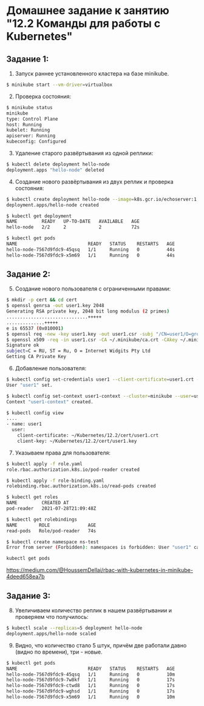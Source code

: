 # Домашнее задание к занятию "12.2 Команды для работы с Kubernetes"

## Задание 1:
1. Запуск раннее установленного кластера на базе minikube.
```bash
$ minikube start --vm-driver=virtualbox
```
2. Проверка состояния:
```bash
$ minikube status
minikube
type: Control Plane
host: Running
kubelet: Running
apiserver: Running
kubeconfig: Configured
```
3. Удаление старого развёртывания из одной реплики:
```bash
$ kubectl delete deployment hello-node
deployment.apps "hello-node" deleted
```
4. Создание нового развёртывания из двух реплик и проверка состояния:
```bash
$ kubectl create deployment hello-node --image=k8s.gcr.io/echoserver:1.4 --replicas=2
deployment.apps/hello-node created

$ kubectl get deployment
NAME         READY   UP-TO-DATE   AVAILABLE   AGE
hello-node   2/2     2            2           72s

$ kubectl get pods
NAME                          READY   STATUS    RESTARTS   AGE
hello-node-7567d9fdc9-45qsq   1/1     Running   0          44s
hello-node-7567d9fdc9-x5m69   1/1     Running   0          44s
```
## Задание 2:
5. Создание нового пользователя с ограниченными правами:
```bash
$ mkdir -p cert && cd cert
$ openssl genrsa -out user1.key 2048
Generating RSA private key, 2048 bit long modulus (2 primes)
..............................+++++
..............+++++
e is 65537 (0x010001)
$ openssl req -new -key user1.key -out user1.csr -subj "/CN=user1/O=group1"
$ openssl x509 -req -in user1.csr -CA ~/.minikube/ca.crt -CAkey ~/.minikube/ca.key -CAcreateserial -out user1.crt -days 500
Signature ok
subject=C = RU, ST = Ru, O = Internet Widgits Pty Ltd
Getting CA Private Key
```
6. Добавление пользователя:
```bash
$ kubectl config set-credentials user1 --client-certificate=user1.crt --client-key=user1.key
User "user1" set.

$ kubectl config set-context user1-context --cluster=minikube --user=user1
Context "user1-context" created.

$ kubectl config view
....
- name: user1
  user:
    client-certificate: ~/Kubernetes/12.2/cert/user1.crt
    client-key: ~/Kubernetes/12.2/cert/user1.key

```
7. Указываем права для пользователя:
```bash
$ kubectl apply -f role.yaml
role.rbac.authorization.k8s.io/pod-reader created

$ kubectl apply -f role-binding.yaml
rolebinding.rbac.authorization.k8s.io/read-pods created

$ kubectl get roles
NAME         CREATED AT
pod-reader   2021-07-28T21:09:48Z

$ kubectl get rolebindings
NAME        ROLE              AGE
read-pods   Role/pod-reader   74s

$ kubectl create namespace ns-test
Error from server (Forbidden): namespaces is forbidden: User "user1" cannot create resource "namespaces" in API group "" at the cluster scope

kubectl get pods

```
https://medium.com/@HoussemDellai/rbac-with-kubernetes-in-minikube-4deed658ea7b
## Задание 3:
8. Увеличиваем количество реплик в нашем развёртывании и проверяем что получилось:
```bash
$ kubectl scale --replicas=5 deployment hello-node
deployment.apps/hello-node scaled
```
9. Видно, что количество стало 5 штук, причём две работали давно (видно по времени), три - новые.
```bash
$ kubectl get pods
NAME                          READY   STATUS    RESTARTS   AGE
hello-node-7567d9fdc9-45qsq   1/1     Running   0          10m
hello-node-7567d9fdc9-7w8kf   1/1     Running   0          17s
hello-node-7567d9fdc9-ctwd8   1/1     Running   0          17s
hello-node-7567d9fdc9-wghsd   1/1     Running   0          17s
hello-node-7567d9fdc9-x5m69   1/1     Running   0          10m
```
